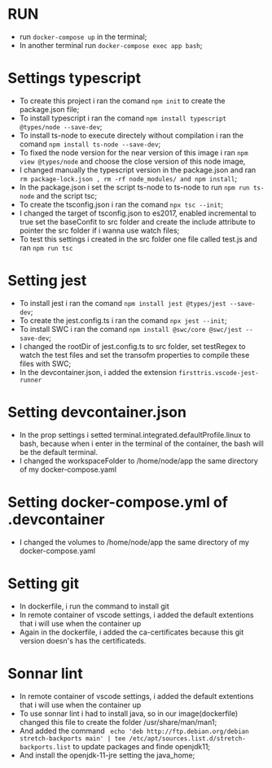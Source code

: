 # RUN

- run `docker-compose up` in the terminal;
- In another terminal run `docker-compose exec app bash`;

# Settings typescript

- To create this project i ran the comand `npm init` to create the package.json file;
- To install typescript i ran the comand `npm install typescript @types/node --save-dev`;
- To install ts-node to execute directely without compilation i ran the comand `npm install ts-node --save-dev`;
- To fixed the node version for the near version of this image i ran `npm view @types/node` and choose the close version of this node image,
- I changed manually the typescript version in the package.json and ran `rm package-lock.json , rm -rf node_modules/ and npm install`;
- In the package.json i set the script ts-node to ts-node to run `npm run ts-node` and the script tsc;
- To create the tsconfig.json i ran the comand `npx tsc --init`;
- I changed the target of tsconfig.json to es2017, enabled incremental to true set the baseConfit to src folder and create the include attribute to pointer the src folder if i wanna use watch files;
- To test this settings i created in the src folder one file called test.js and ran `npm run tsc`

# Setting jest

- To install jest i ran the comand `npm install jest @types/jest --save-dev`;
- To create the jest.config.ts i ran the comand `npx jest --init`;
- To install SWC i ran the comand `npm install @swc/core @swc/jest --save-dev`;
- I changed the rootDir of jest.config.ts to src folder, set testRegex to watch the test files and set the transofm properties to compile these files with SWC;
- In the devcontainer.json, i added the extension `firsttris.vscode-jest-runner`

# Setting devcontainer.json

- In the prop settings i setted terminal.integrated.defaultProfile.linux to bash, because when i enter in the terminal of the container, the bash will be the default terminal.
- I changed the workspaceFolder to /home/node/app the same directory of my docker-compose.yaml

# Setting docker-compose.yml of .devcontainer

- I changed the volumes to /home/node/app the same directory of my docker-compose.yaml

# Setting git

- In dockerfile, i run the command to install git
- In remote container of vscode settings, i added the default extentions that i will use when the container up
- Again in the dockerfile, i added the ca-certificates because this git version doesn's has the certificateds.

# Sonnar lint

- In remote container of vscode settings, i added the default extentions that i will use when the container up
- To use sonnar lint i had to install java, so in our image(dockerfile) changed this file to create the folder
/usr/share/man/man1;
- And added the command ``` echo 'deb http://ftp.debian.org/debian stretch-backports main' | tee /etc/apt/sources.list.d/stretch-backports.list``` to update packages and finde openjdk11;
- And install the openjdk-11-jre setting the java_home;

